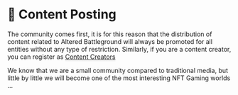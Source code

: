 # 📣 Content Posting

The community comes first, it is for this reason that the distribution of content related to Altered Battleground will always be promoted for all entities without any type of restriction. Similarly, if you are a content creator, you can register as [Content Creators](broken-reference/)

We know that we are a small community compared to traditional media, but little by little we will become one of the most interesting NFT Gaming worlds ...
